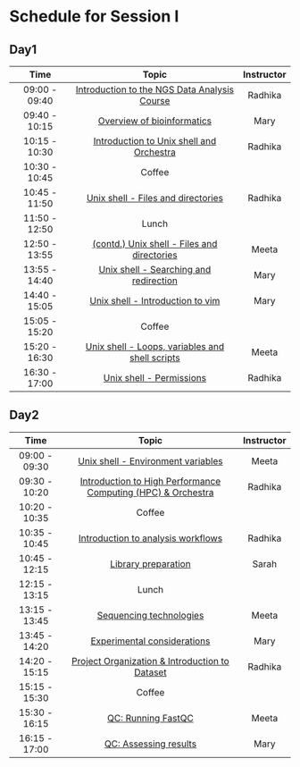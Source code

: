 # Schedule for Session I

## Day1

| Time |  Topic  | Instructor |
|:-----------:|:----------:|:--------:|
| 09:00 - 09:40 | [Introduction to the NGS Data Analysis Course]() | Radhika |
| 09:40 - 10:15 | [Overview of bioinformatics]() | Mary |
| 10:15 - 10:30 | [Introduction to Unix shell and Orchestra]() | Radhika |
| 10:30 - 10:45 | Coffee | |
| 10:45 - 11:50 | [Unix shell - Files and directories]() | Radhika |
| 11:50 - 12:50 | Lunch | |
| 12:50 - 13:55 | [(contd.) Unix shell - Files and directories]() | Meeta |
| 13:55 - 14:40 | [Unix shell - Searching and redirection]() | Mary |
| 14:40 - 15:05 | [Unix shell - Introduction to vim]() | Mary |
| 15:05 - 15:20 | Coffee | |
| 15:20 - 16:30 | [Unix shell - Loops, variables and shell scripts]() | Meeta |
| 16:30 - 17:00 | [Unix shell - Permissions]() | Radhika |


## Day2

| Time |  Topic  | Instructor |
|:-----------:|:----------:|:--------:|
| 09:00 - 09:30 | [Unix shell - Environment variables]() | Meeta |
| 09:30 - 10:20 | [Introduction to High Performance Computing (HPC) & Orchestra]() | Radhika |
| 10:20 - 10:35 | Coffee | |
| 10:35 - 10:45 | [Introduction to analysis workflows]() | Radhika |
| 10:45 - 12:15 | [Library preparation]() | Sarah |
| 12:15 - 13:15 | Lunch | |
| 13:15 - 13:45 | [Sequencing technologies]() | Meeta |
| 13:45 - 14:20 | [Experimental considerations]() | Mary |
| 14:20 - 15:15 | [Project Organization & Introduction to Dataset]() | Radhika |
| 15:15 - 15:30 | Coffee | |
| 15:30 - 16:15 | [QC: Running FastQC]() | Meeta |
| 16:15 - 17:00 | [QC: Assessing results]() | Mary |
